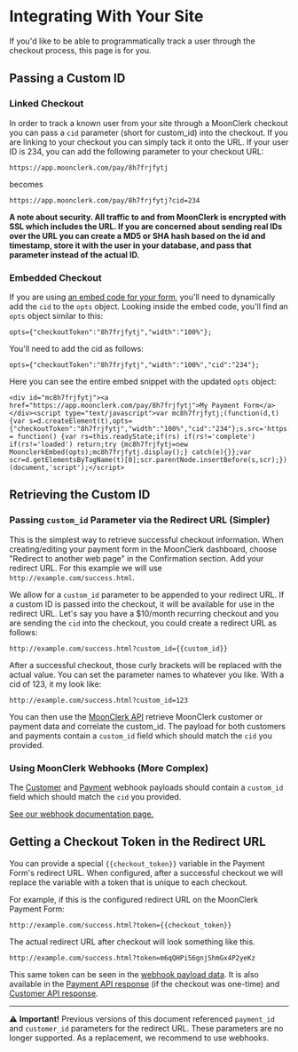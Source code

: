 # Integrating With Your Site

If you'd like to be able to programmatically track a user through the checkout process, this page is for you.

## Passing a Custom ID

### Linked Checkout

In order to track a known user from your site through a MoonClerk checkout you can pass a `cid` parameter (short for custom_id) into the checkout. If you are linking to your checkout you can simply tack it onto the URL. If your user ID is 234, you can add the following parameter to your checkout URL:

```
https://app.moonclerk.com/pay/8h7frjfytj
```

becomes

```
https://app.moonclerk.com/pay/8h7frjfytj?cid=234
```

**A note about security. All traffic to and from MoonClerk is encrypted with SSL which includes the URL. If you are concerned about sending real IDs over the URL you can create a MD5 or SHA hash based on the id and timestamp, store it with the user in your database, and pass that parameter instead of the actual ID.**

### Embedded Checkout

If you are using [an embed code for your form](https://github.com/moonclerk/developer/blob/master/embedding.md), you'll need to dynamically add the `cid` to the `opts` object. Looking inside the embed code, you'll find an `opts` object similar to this:

```
opts={"checkoutToken":"8h7frjfytj","width":"100%"};
```

You'll need to add the cid as follows:

```
opts={"checkoutToken":"8h7frjfytj","width":"100%","cid":"234"};
```

Here you can see the entire embed snippet with the updated `opts` object:

```
<div id="mc8h7frjfytj"><a href="https://app.moonclerk.com/pay/8h7frjfytj">My Payment Form</a></div><script type="text/javascript">var mc8h7frjfytj;(function(d,t) {var s=d.createElement(t),opts={"checkoutToken":"8h7frjfytj","width":"100%","cid":"234"};s.src='https://d2l7e0y6ygya2s.cloudfront.net/assets/embed.js';s.onload=s.onreadystatechange = function() {var rs=this.readyState;if(rs) if(rs!='complete') if(rs!='loaded') return;try {mc8h7frjfytj=new MoonclerkEmbed(opts);mc8h7frjfytj.display();} catch(e){}};var scr=d.getElementsByTagName(t)[0];scr.parentNode.insertBefore(s,scr);})(document,'script');</script>
```

## Retrieving the Custom ID

### Passing `custom_id` Parameter via the Redirect URL (Simpler)

This is the simplest way to retrieve successful checkout information. When creating/editing your payment form in the MoonClerk dashboard, choose "Redirect to another web page" in the Confirmation section. Add your redirect URL. For this example we will use `http://example.com/success.html`.

We allow for a `custom_id` parameter to be appended to your redirect URL. If a custom ID is passed into the checkout, it will be available for use in the redirect URL. Let's say you have a $10/month recurring checkout and you are sending the `cid` into the checkout, you could create a redirect URL as follows:

```
http://example.com/success.html?custom_id={{custom_id}}
```

After a successful checkout, those curly brackets will be replaced with the actual value. You can set the parameter names to whatever you like. With a cid of 123, it my look like:

```
http://example.com/success.html?custom_id=123
```

You can then use the [MoonClerk API](https://github.com/moonclerk/developer/blob/master/api/README.md) retrieve MoonClerk customer or payment data and correlate the custom_id. The payload for both customers and payments contain a `custom_id` field which should match the `cid` you provided.

### Using MoonClerk Webhooks (More Complex)

The [Customer](https://github.com/moonclerk/developer/blob/main/webhooks.md#example-customer-payload) and [Payment](https://github.com/moonclerk/developer/blob/main/webhooks.md#example-payment-payload) webhook payloads should contain a `custom_id` field which should match the `cid` you provided.

[See our webhook documentation page.](https://github.com/moonclerk/developer/blob/master/webhooks.md)

## Getting a Checkout Token in the Redirect URL

You can provide a special `{{checkout_token}}` variable in the Payment Form's redirect URL. When configured, after a successful checkout we will replace the variable with a token that is unique to each checkout.

For example, if this is the configured redirect URL on the MoonClerk Payment Form:

```
http://example.com/success.html?token={{checkout_token}}
```

The actual redirect URL after checkout will look something like this.

```
http://example.com/success.html?token=m6qQHPi56gnjShmGx4P2yeKz
```

This same token can be seen in the [webhook payload data](https://github.com/moonclerk/developer/blob/main/webhooks.md). It is also available in the [Payment API response](https://github.com/moonclerk/developer/blob/main/api/v1/payments.md) (if the checkout was one-time) and [Customer API response](https://github.com/moonclerk/developer/blob/main/api/v1/customers.md).

---

⚠️ **Important!** Previous versions of this document referenced `payment_id` and `customer_id` parameters for the redirect URL. These parameters are no longer supported. As a replacement, we recommend to use webhooks.
